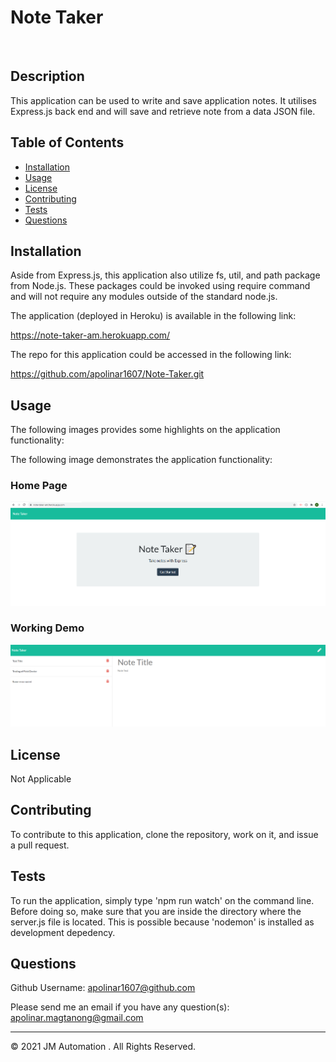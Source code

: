 # Note Taker

  ![]()

  ## Description 
  
  This application can be used to write and save application notes. It utilises Express.js back end and will save and retrieve note from a data JSON file.
  
  
  ## Table of Contents
  
  * [Installation](#installation)
  * [Usage](#usage)
  * [License](#license)
  * [Contributing](#contributing)
  * [Tests](#tests)
  * [Questions](#questions)
  
  
  ## Installation
  
  Aside from Express.js, this application also utilize fs, util, and path package from Node.js. These packages could be invoked using require command and will not require any modules outside of the standard node.js.

  The application (deployed in Heroku) is available in the following link:

  https://note-taker-am.herokuapp.com/


  The repo for this application could be accessed in the following link:

  https://github.com/apolinar1607/Note-Taker.git
  
  
  ## Usage 
  
  The following images provides some highlights on the application functionality: 

  The following image demonstrates the application functionality:

  ### Home Page
  ![Home Page](./public/assets/img/home-page.PNG)

  ### Working Demo
  ![Working App with Entries](./public/assets/img/working-demo.PNG)


  
  ## License
  
  Not Applicable
  
  
  ## Contributing
  
  To contribute to this application, clone the repository, work on it, and issue a pull request.
  
  ## Tests
  
  To run the application, simply type 'npm run watch' on the command line. Before doing so, make sure that you are inside the directory where the server.js file is located. This is possible because 'nodemon' is installed as development depedency.


  ## Questions
  
  Github Username: 
  [apolinar1607@github.com](https://github.com/apolinar1607@github.com)

  Please send me an email if you have any question(s): 
  apolinar.magtanong@gmail.com
  
  


  ---
  © 2021 JM Automation . All Rights Reserved.

